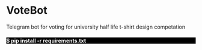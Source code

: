 # VoteBot
Telegram bot for voting for university half life t-shirt design competation
<h4 style="background-color:black; color:white;">$ pip install -r requirements.txt</h4>
